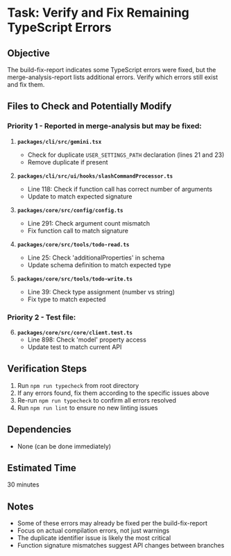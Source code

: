 # Task: Verify and Fix Remaining TypeScript Errors

## Objective

The build-fix-report indicates some TypeScript errors were fixed, but the merge-analysis-report lists additional errors. Verify which errors still exist and fix them.

## Files to Check and Potentially Modify

### Priority 1 - Reported in merge-analysis but may be fixed:

1. **`packages/cli/src/gemini.tsx`**
   - Check for duplicate `USER_SETTINGS_PATH` declaration (lines 21 and 23)
   - Remove duplicate if present

2. **`packages/cli/src/ui/hooks/slashCommandProcessor.ts`**
   - Line 118: Check if function call has correct number of arguments
   - Update to match expected signature

3. **`packages/core/src/config/config.ts`**
   - Line 291: Check argument count mismatch
   - Fix function call to match signature

4. **`packages/core/src/tools/todo-read.ts`**
   - Line 25: Check 'additionalProperties' in schema
   - Update schema definition to match expected type

5. **`packages/core/src/tools/todo-write.ts`**
   - Line 39: Check type assignment (number vs string)
   - Fix type to match expected

### Priority 2 - Test file:

6. **`packages/core/src/core/client.test.ts`**
   - Line 898: Check 'model' property access
   - Update test to match current API

## Verification Steps

1. Run `npm run typecheck` from root directory
2. If any errors found, fix them according to the specific issues above
3. Re-run `npm run typecheck` to confirm all errors resolved
4. Run `npm run lint` to ensure no new linting issues

## Dependencies

- None (can be done immediately)

## Estimated Time

30 minutes

## Notes

- Some of these errors may already be fixed per the build-fix-report
- Focus on actual compilation errors, not just warnings
- The duplicate identifier issue is likely the most critical
- Function signature mismatches suggest API changes between branches
